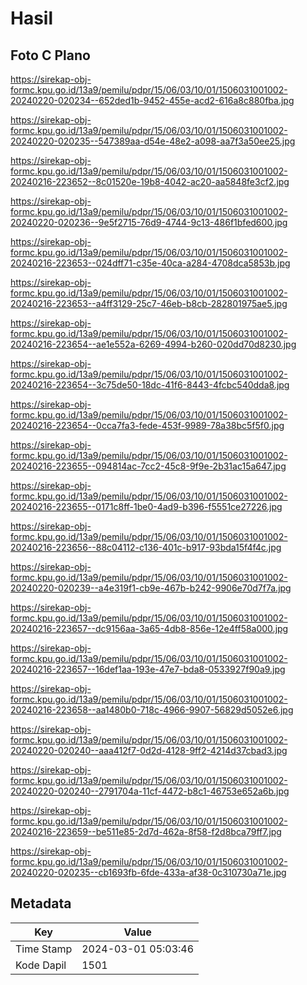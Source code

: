 # Hasil

## Foto C Plano

https://sirekap-obj-formc.kpu.go.id/13a9/pemilu/pdpr/15/06/03/10/01/1506031001002-20240220-020234--652ded1b-9452-455e-acd2-616a8c880fba.jpg

https://sirekap-obj-formc.kpu.go.id/13a9/pemilu/pdpr/15/06/03/10/01/1506031001002-20240220-020235--547389aa-d54e-48e2-a098-aa7f3a50ee25.jpg

https://sirekap-obj-formc.kpu.go.id/13a9/pemilu/pdpr/15/06/03/10/01/1506031001002-20240216-223652--8c01520e-19b8-4042-ac20-aa5848fe3cf2.jpg

https://sirekap-obj-formc.kpu.go.id/13a9/pemilu/pdpr/15/06/03/10/01/1506031001002-20240220-020236--9e5f2715-76d9-4744-9c13-486f1bfed600.jpg

https://sirekap-obj-formc.kpu.go.id/13a9/pemilu/pdpr/15/06/03/10/01/1506031001002-20240216-223653--024dff71-c35e-40ca-a284-4708dca5853b.jpg

https://sirekap-obj-formc.kpu.go.id/13a9/pemilu/pdpr/15/06/03/10/01/1506031001002-20240216-223653--a4ff3129-25c7-46eb-b8cb-282801975ae5.jpg

https://sirekap-obj-formc.kpu.go.id/13a9/pemilu/pdpr/15/06/03/10/01/1506031001002-20240216-223654--ae1e552a-6269-4994-b260-020dd70d8230.jpg

https://sirekap-obj-formc.kpu.go.id/13a9/pemilu/pdpr/15/06/03/10/01/1506031001002-20240216-223654--3c75de50-18dc-41f6-8443-4fcbc540dda8.jpg

https://sirekap-obj-formc.kpu.go.id/13a9/pemilu/pdpr/15/06/03/10/01/1506031001002-20240216-223654--0cca7fa3-fede-453f-9989-78a38bc5f5f0.jpg

https://sirekap-obj-formc.kpu.go.id/13a9/pemilu/pdpr/15/06/03/10/01/1506031001002-20240216-223655--094814ac-7cc2-45c8-9f9e-2b31ac15a647.jpg

https://sirekap-obj-formc.kpu.go.id/13a9/pemilu/pdpr/15/06/03/10/01/1506031001002-20240216-223655--0171c8ff-1be0-4ad9-b396-f5551ce27226.jpg

https://sirekap-obj-formc.kpu.go.id/13a9/pemilu/pdpr/15/06/03/10/01/1506031001002-20240216-223656--88c04112-c136-401c-b917-93bda15f4f4c.jpg

https://sirekap-obj-formc.kpu.go.id/13a9/pemilu/pdpr/15/06/03/10/01/1506031001002-20240220-020239--a4e319f1-cb9e-467b-b242-9906e70d7f7a.jpg

https://sirekap-obj-formc.kpu.go.id/13a9/pemilu/pdpr/15/06/03/10/01/1506031001002-20240216-223657--dc9156aa-3a65-4db8-856e-12e4ff58a000.jpg

https://sirekap-obj-formc.kpu.go.id/13a9/pemilu/pdpr/15/06/03/10/01/1506031001002-20240216-223657--16def1aa-193e-47e7-bda8-0533927f90a9.jpg

https://sirekap-obj-formc.kpu.go.id/13a9/pemilu/pdpr/15/06/03/10/01/1506031001002-20240216-223658--aa1480b0-718c-4966-9907-56829d5052e6.jpg

https://sirekap-obj-formc.kpu.go.id/13a9/pemilu/pdpr/15/06/03/10/01/1506031001002-20240220-020240--aaa412f7-0d2d-4128-9ff2-4214d37cbad3.jpg

https://sirekap-obj-formc.kpu.go.id/13a9/pemilu/pdpr/15/06/03/10/01/1506031001002-20240220-020240--2791704a-11cf-4472-b8c1-46753e652a6b.jpg

https://sirekap-obj-formc.kpu.go.id/13a9/pemilu/pdpr/15/06/03/10/01/1506031001002-20240216-223659--be511e85-2d7d-462a-8f58-f2d8bca79ff7.jpg

https://sirekap-obj-formc.kpu.go.id/13a9/pemilu/pdpr/15/06/03/10/01/1506031001002-20240220-020235--cb1693fb-6fde-433a-af38-0c310730a71e.jpg


## Metadata

| Key        | Value               |
| ---------- | ------------------- |
| Time Stamp | 2024-03-01 05:03:46 |
| Kode Dapil | 1501                |




